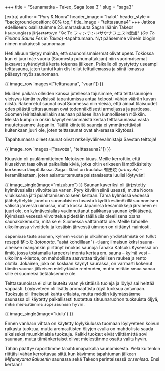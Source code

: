 +++
title = "Saunamatka – Takeo, Saga (osa 3)"
slug = "saga3"

[extra]
author = "Pyry & Noora"
header_image = "halot"
header_style = "background-position: 80% top;"
title_image = "telttasauna4"
+++
Jatkoa edelliseen: osallistuimme 23. marraskuuta Sagan läänin Takeon kaupungissa järjestettyyn "Go To フィンランドサウナフェスin武雄" (*Go To Finland Sauna Fes in Takeo*) -tapahtumaan. Nyt pääsemme viimein blogin nimen mukaisesti saunomaan.

<!-- more -->

Heti alkuun täytyy mainita, että saunomismaisemat olivat upeat. Tokiossa kun ei juuri näe vuoria (Suomesta puhumattakaan) niin vuorimaisemat jaksavat sykähdyttää kerta toisensa jälkeen. Paikalle oli pystytetty useampi telttasauna, joten tuntui kuin olisi ollut telttailemassa ja siinä lomassa päässyt myös saunomaan.

{{ image_row(images=["telttasauna", "vuari"]) }}

Muiden paikalla olleiden kanssa jutellessa tajusimme, että telttasaunojen yleisyys tämän tyylisissä tapahtumissa antaa helposti vähän väärän kuvan niistä. Rakennetut saunat ovat Suomessa niin yleisiä, että ainoat tilaisuudet edes päästä telttasaunaan ovat todennäköisesti armeijassa ja partiossa. Suomen leirintäalueillakin saunaan pääsee ihan kunnolliseen mökkiin. Meistä kumpikin onkin käynyt ensimmäistä kertaa telttasaunassa vasta muutettuamme Japaniin.
Täällä kiinteitä saunoja ei ymmärrettävästi kuitenkaan juuri ole, joten telttasaunat ovat ahkerassa käytössä.

Tapahtumassa olleet saunat olivat retkeilyvälinevalmistaja Savotan telttoja!

{{ image_row(images=["savotta", "telttasauna2"]) }}

Kiuaskin oli puulämmitteinen Metoksen kiuas. Meille kerrottiin, että kiuaskivet taas olivat paikallisia kiviä, jotka oltiin erikseen lämpökäsitelty korkeassa lämpötilassa. Sagan lääni on kuuluisa 有田焼 (*aritayaki*) -keramiikastaan, joten asiantuntemusta paistamisesta luulisi löytyvän!

{{ image_single(image="mizuburo") }}
Saunan kaveriksi oli järjestetty kylmävesiallas vilvoittelua varten. Pyry kävikin siinä useasti, mutta Noora vilukissana jätti pulahtamisen toiseen kertaan. Tämä kylmässä vedessä jäähdyttelykin juontuu suomalaisten tavasta käydä kesämökillä saunomisen välissä järvessä uimassa, mutta koska Japanissa kesämökkejä järvineen ei juuri ole, on kylmävesiallas vakiinnuttanut paikkansa saunan kylkiäisenä. Kylmässä vedessä vilvoittelua pidetään täällä siis oleellisena osana saunakokemusta, mitä se ei Suomessa välttämättä ole. Meille kahdelle ulkoilmassa vilvoittelu ja kesäisin järvessä uiminen on riittänyt mainiosti.

Japanissa tästä saunan, kylmän veden ja ulkoilman yhdistelmästä on tullut resepti 整った (*totonotta*, "asiat kohdillaan") -tilaan; ilmaisun keksi sauna-aiheisen mangankin piirtänyt innokas saunoja Tanaka Katsuki. Kyseessä on ilmiö, jossa toistamalla tarpeeksi monta kertaa em. sauna – kylmä vesi – ulkoilma -kiertoa, on mahdollista saavuttaa täydellisen raukea ja rento olotila. Jokainen, joka on koskaan käynyt saunassa, on varmasti kokenut tämän saunan jälkeisen miellyttävän rentouden, mutta mitään omaa sanaa sille ei suomeksi tietääksemme ole.

Telttasaunoissa ei ollut lauteita vaan yksittäisiä tuoleja ja löylyä sai heittää vapaasti. Löylyveteen oli lisätty aromaattista öljyä tuoksua antamaan. Tuoksuja oli ilmeisesti kahta erilaista, mutta meidän käymässämme saunassa oli käytetty paikallisesti tuotettua sitruunaruohon tuoksuista öljyä, mikä mielestämme sopi saunaan hyvin.

{{ image_single(image="kiulu") }}

Ennen vanhaan vihtaa on käytetty löylykiulussa tuomaan löylyveteen koivun raikasta tuoksua, mutta aromaattisten öljyjen avulla on mahdollista saada aikaiseksi muunkinlaisia tuoksuja. Kaikki tuoksut eivät välttämättä sovi saunaan, mutta tämänkertaiset olivat mielestämme osattu valita hyvin.

Tähän päättyy raporttimme tapahtumapaikalla saunomisesta. Vielä kuitenkin riittäisi vähän kerrottavaa siitä, kun kävimme tapahtuman jälkeen *Mifuneyama Rakuenin* saunassa sekä Takeon perinteisessä *onsenissa*. Ensi kertaan!